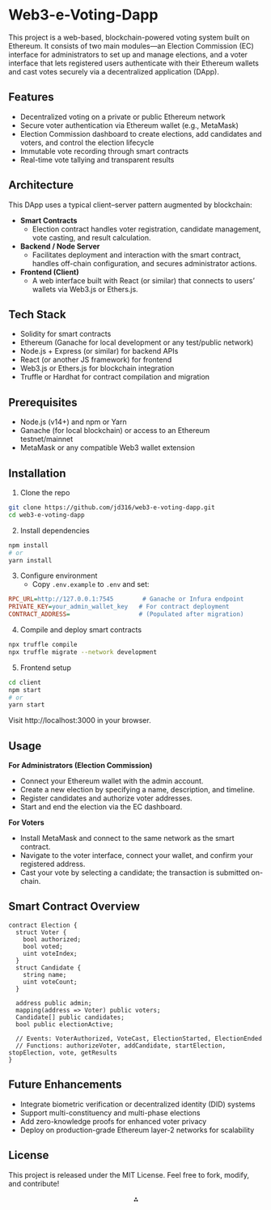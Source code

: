# Web3-e-Voting-Dapp

This project is a web-based, blockchain-powered voting system built on Ethereum. It consists of two main modules—an Election Commission (EC) interface for administrators to set up and manage elections, and a voter interface that lets registered users authenticate with their Ethereum wallets and cast votes securely via a decentralized application (DApp).

## Features

- Decentralized voting on a private or public Ethereum network
- Secure voter authentication via Ethereum wallet (e.g., MetaMask)
- Election Commission dashboard to create elections, add candidates and voters, and control the election lifecycle
- Immutable vote recording through smart contracts
- Real-time vote tallying and transparent results


## Architecture

This DApp uses a typical client–server pattern augmented by blockchain:

- **Smart Contracts**
    - Election contract handles voter registration, candidate management, vote casting, and result calculation.
- **Backend / Node Server**
    - Facilitates deployment and interaction with the smart contract, handles off-chain configuration, and secures administrator actions.
- **Frontend (Client)**
    - A web interface built with React (or similar) that connects to users’ wallets via Web3.js or Ethers.js.


## Tech Stack

- Solidity for smart contracts
- Ethereum (Ganache for local development or any test/public network)
- Node.js + Express (or similar) for backend APIs
- React (or another JS framework) for frontend
- Web3.js or Ethers.js for blockchain integration
- Truffle or Hardhat for contract compilation and migration


## Prerequisites

- Node.js (v14+) and npm or Yarn
- Ganache (for local blockchain) or access to an Ethereum testnet/mainnet
- MetaMask or any compatible Web3 wallet extension


## Installation

1. Clone the repo

```bash
git clone https://github.com/jd316/web3-e-voting-dapp.git
cd web3-e-voting-dapp
```

2. Install dependencies

```bash
npm install
# or
yarn install
```

3. Configure environment
    - Copy `.env.example` to `.env` and set:

```ini
RPC_URL=http://127.0.0.1:7545        # Ganache or Infura endpoint
PRIVATE_KEY=your_admin_wallet_key   # For contract deployment
CONTRACT_ADDRESS=                   # (Populated after migration)
```

4. Compile and deploy smart contracts

```bash
npx truffle compile
npx truffle migrate --network development
```

5. Frontend setup

```bash
cd client
npm start
# or
yarn start
```

Visit http://localhost:3000 in your browser.

## Usage

**For Administrators (Election Commission)**

- Connect your Ethereum wallet with the admin account.
- Create a new election by specifying a name, description, and timeline.
- Register candidates and authorize voter addresses.
- Start and end the election via the EC dashboard.

**For Voters**

- Install MetaMask and connect to the same network as the smart contract.
- Navigate to the voter interface, connect your wallet, and confirm your registered address.
- Cast your vote by selecting a candidate; the transaction is submitted on-chain.


## Smart Contract Overview

```solidity
contract Election {
  struct Voter {
    bool authorized;
    bool voted;
    uint voteIndex;
  }
  struct Candidate {
    string name;
    uint voteCount;
  }

  address public admin;
  mapping(address => Voter) public voters;
  Candidate[] public candidates;
  bool public electionActive;

  // Events: VoterAuthorized, VoteCast, ElectionStarted, ElectionEnded
  // Functions: authorizeVoter, addCandidate, startElection, stopElection, vote, getResults
}
```


## Future Enhancements

- Integrate biometric verification or decentralized identity (DID) systems
- Support multi-constituency and multi-phase elections
- Add zero-knowledge proofs for enhanced voter privacy
- Deploy on production-grade Ethereum layer-2 networks for scalability


## License

This project is released under the MIT License. Feel free to fork, modify, and contribute!

<div style="text-align: center">⁂</div>
